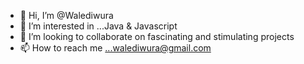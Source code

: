 - 👋 Hi, I’m @Walediwura
- 👀 I’m interested in ...Java & Javascript
- 💞️ I’m looking to collaborate on fascinating and stimulating projects
- 📫 How to reach me ...walediwura@gmail.com

<!---
Walediwura/Walediwura is a ✨ special ✨ repository because its `README.md` (this file) appears on your GitHub profile.
You can click the Preview link to take a look at your changes.
--->
